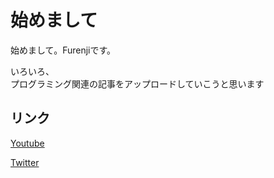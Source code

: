 # 始めまして
始めまして。Furenjiです。

<p class="right_balloon">いろいろ、<br>プログラミング関連の記事をアップロードしていこうと思います</p>
<div class="clear_balloon"></div>

## リンク

[Youtube](https://www.youtube.com/channel/UCujMmZAxuQvyJZz_pwqacSA)

[Twitter](https://twitter.com/furenjich)
